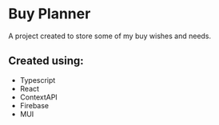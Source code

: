 # Buy Planner
A project created to store some of my buy wishes and needs.

## Created using:
- Typescript
- React
- ContextAPI
- Firebase
- MUI